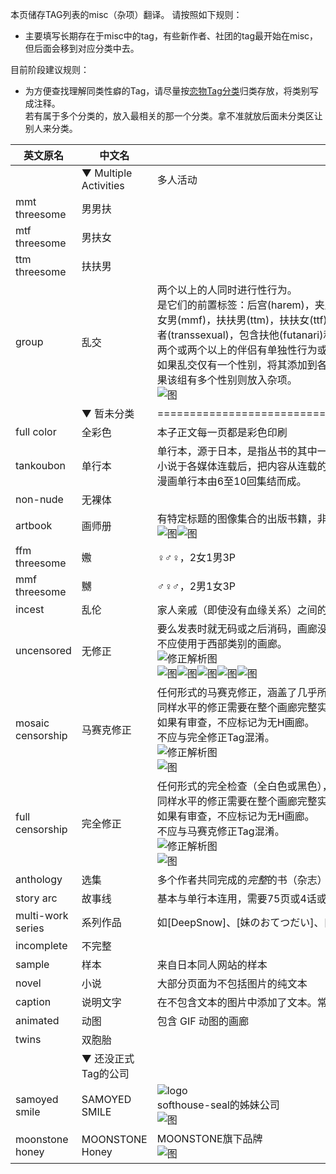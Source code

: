 ﻿本页储存TAG列表的misc（杂项）翻译。
请按照如下规则：
* 主要填写长期存在于misc中的tag，有些新作者、社团的tag最开始在misc，但后面会移到对应分类中去。

目前阶段建议规则：
* 为方便查找理解同类性癖的Tag，请尽量按[恋物Tag分类](https://ehwiki.org/wiki/Fetish_Listing)归类存放，将类别写成注释。<br>若有属于多个分类的，放入最相关的那一个分类。拿不准就放后面未分类区让别人来分类。

| 英文原名 | 中文名 | 简介 |
| -------- | ---------------------- | ---------------------------------------- |
|| ▼ Multiple Activities | 多人活动 |
| mmt threesome | 男男扶 | |
| mtf threesome | 男扶女 | |
| ttm threesome | 扶扶男 | |
| group | 乱交 | 两个以上的人同时进行性行为。<br>是它们的前置标签：后宫(harem)，夹层蛋糕(layer cake)，男扶女(mtf)，男男扶(mmt)，男女男(mmf)，扶扶男(ttm)，扶扶女(ttf)，女女男(ffm)，and 女女扶(fft)等3P标签其中t为换性者(transsexual)，包含扶他(futanari)和人妖(shemale)，这里为了书写方便用“扶”代指。<br>两个或两个以上的伴侣有单独性行为或一群女孩站在周围不算的。<br>如果乱交仅有一个性别，将其添加到各自的命名空间(男性或女性);扶他和人妖都算作女性。如果该组有多个性别则放入杂项。<br>![图](http://exhentai.org/t/eb/8a/eb8a92af97e65f81c552ca217fea67262afa0e24-2159382-1381-2000-jpg_l.jpg) |
|| ▼ 暂未分类 | ================================================================ |
| full color | 全彩色 | 本子正文每一页都是彩色印刷 |
| tankoubon | 单行本 | 单行本，源于日本，是指丛书的其中一本。常见于日本漫画或轻小说，即是合辑成书。例如轻小说于各媒体连载后，把内容从连载的刊物重印成为一本独立以一个作品为题材的书籍。一般漫画单行本由6至10回集结而成。 |
| non-nude | 无裸体 | |
| artbook | 画师册 | 有特定标题的图像集合的出版书籍，非官方的收集图不算。<br>![图](http://ul.ehgt.org/23/4b/234be456cccada7c6f543c19c9dfa8f900233d73-1892170-2400-3000-jpg_250.jpg)![图](http://ul.ehgt.org/3b/7c/3b7cf59d56240435702abe0271616d86583d6891-844895-1641-2340-jpg_250.jpg) |
| ffm threesome | 嫐 | ♀♂♀，2女1男3P |
| mmf threesome | 嬲 | ♂♀♂，2男1女3P |
| incest | 乱伦 | 家人亲戚（即使没有血缘关系）之间的性行为。 |
| uncensored | 无修正 | 要么发表时就无码或之后消码，画廊没有任何修正点。<br>不应使用于西部类别的画廊。<br>![修正解析图](http://ww4.sinaimg.cn/large/6c84b2d6jw1f3yuc3f7r7j205k0b43zr.jpg)<br>![图](http://exhentai.org/t/6c/61/6c61a80b58864ec5739121b53c5ef6f269fd2ad1-202796-849-1200-jpg_l.jpg)![图](http://exhentai.org/t/bf/7e/bf7e4d6dcea6cd70919cb86cc324b890cf28b5a1-424394-1000-1418-jpg_l.jpg)![图](http://exhentai.org/t/e4/0b/e40b7c0193e0522e24b6c926aa45c9b68e0f4e26-501329-1280-892-jpg_l.jpg)![图](http://exhentai.org/t/90/12/90126d458ff869ab6d835f436bd54a561159969e-91693-843-1200-jpg_l.jpg)![图](http://exhentai.org/t/b2/d6/b2d607fdb482ee741596c844887f5365c88d0a76-672166-825-1000-jpg_l.jpg) |
| mosaic censorship | 马赛克修正 | 任何形式的马赛克修正，涵盖了几乎所有或个人所有的生殖器区域。<br>同样水平的修正需要在整个画廊完整实施。<br>如果有审查，不应标记为无H画廊。<br>不应与完全修正Tag混淆。<br>![修正解析图](http://ww4.sinaimg.cn/large/6c84b2d6jw1f3yuc3f7r7j205k0b43zr.jpg)<br>![图](http://exhentai.org/t/5d/75/5d752a4a9e06e1dfede0854dec687ebe66ea4966-59211-800-600-jpg_l.jpg) |
| full censorship | 完全修正 | 任何形式的完全检查（全白色或黑色），涵盖了几乎所有或个人所有的生殖器区域。<br>同样水平的修正需要在整个画廊完整实施。<br>如果有审查，不应标记为无H画廊。<br>不应与马赛克修正Tag混淆。<br>![修正解析图](http://ww4.sinaimg.cn/large/6c84b2d6jw1f3yuc3f7r7j205k0b43zr.jpg)<br>![图](http://exhentai.org/t/bf/89/bf898face18f59d889970fa197e58df03710d757-867963-1350-1800-jpg_l.jpg) |
| anthology | 选集 | 多个作者共同完成的*完整*的书（杂志） |
| story arc | 故事线 | 基本与单行本连用，需要75页或4话或75%以上描述同一个故事 |
| multi-work series | 系列作品 | 如[DeepSnow]、[妹のおてつだい]、[秋子さんといっしょ]这样出了一本又一本的作品 |
| incomplete | 不完整 | |
| sample | 样本 | 来自日本同人网站的样本 |
| novel | 小说 | 大部分页面为不包括图片的纯文本 |
| caption | 说明文字 | 在不包含文本的图片中添加了文本。常放置于图片外。 | 
| animated | 动图 | 包含 GIF 动图的画廊 |
| twins | 双胞胎 |  |
| | ▼ 还没正式Tag的公司 | |
| samoyed smile | SAMOYED SMILE | ![logo](http://samoyed-smile.com/img/top/topic17.jpg)<br>softhouse-seal的姊妹公司<br>![图](http://exhentai.org/t/10/c0/10c01a35cb889b68e48675b8660071adb2557b40-833357-1000-700-jpg_250.jpg) |
| moonstone honey | MOONSTONE Honey | MOONSTONE旗下品牌<br>![图](http://exhentai.org/t/4d/ab/4dab0cd6676d786afeea0ef64451410c9d12f94d-237009-500-715-jpg_250.jpg) |